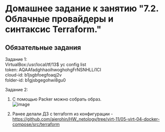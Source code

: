 # Домашнее задание к занятию "7.2. Облачные провайдеры и синтаксис Terraform."  
  
## Обязательные задания  
  
Задание 1:  
VirtualBox:/usr/local/tf/13$ yc config list  
token: AQAAfadghhaoihwoghohgFrNSNHLLi1CI  
cloud-id: b1jsgbfoegfoaqj2v  
folder-id: b1gjsbgegohwi8gu0  


Задание 2:    
1. С помощью Packer можно собрать образ.  
![image](https://user-images.githubusercontent.com/88886716/149754471-273912d5-e622-4498-916e-bafb55c748e9.png)

     
2. Ранее делали ДЗ с terraform из конфигурации - https://github.com/aierohin/HW_netology/tree/virt-11/05-virt-04-docker-compose/src/terraform  
 
